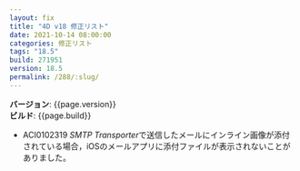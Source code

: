 ```yaml
---
layout: fix
title: "4D v18 修正リスト"
date: 2021-10-14 08:00:00
categories: 修正リスト
tags: "18.5"
build: 271951
version: 18.5
permalink: /288/:slug/
---
```


**バージョン**: {{page.version}}  
**ビルド**: {{page.build}} 

* ACI0102319 *SMTP Transporter*で送信したメールにインライン画像が添付されている場合，iOSのメールアプリに添付ファイルが表示されないことがありました。
